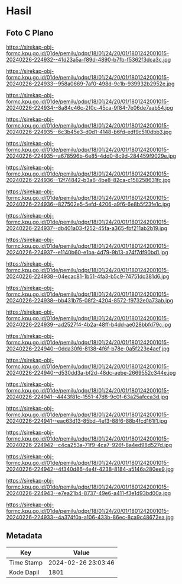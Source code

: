 # Hasil

## Foto C Plano

https://sirekap-obj-formc.kpu.go.id/01de/pemilu/pdpr/18/01/24/20/01/1801242001015-20240226-224932--41d23a5a-f89d-4890-b7fb-f5362f3dca3c.jpg

https://sirekap-obj-formc.kpu.go.id/01de/pemilu/pdpr/18/01/24/20/01/1801242001015-20240226-224933--958a0669-7af0-498d-9c1b-939932b2952e.jpg

https://sirekap-obj-formc.kpu.go.id/01de/pemilu/pdpr/18/01/24/20/01/1801242001015-20240226-224934--8a84c46c-2f0c-45ca-9f84-7e06de7aab54.jpg

https://sirekap-obj-formc.kpu.go.id/01de/pemilu/pdpr/18/01/24/20/01/1801242001015-20240226-224935--6c3b45e3-d0d1-4148-b6fd-edf9c510dbb3.jpg

https://sirekap-obj-formc.kpu.go.id/01de/pemilu/pdpr/18/01/24/20/01/1801242001015-20240226-224935--a678596b-6e85-4dd0-8c9d-284459f9029e.jpg

https://sirekap-obj-formc.kpu.go.id/01de/pemilu/pdpr/18/01/24/20/01/1801242001015-20240226-224936--12f74842-b3a6-4be8-82ca-c158258631fc.jpg

https://sirekap-obj-formc.kpu.go.id/01de/pemilu/pdpr/18/01/24/20/01/1801242001015-20240226-224936--827502e5-5efd-4206-a9f6-6e8b5f23fe1c.jpg

https://sirekap-obj-formc.kpu.go.id/01de/pemilu/pdpr/18/01/24/20/01/1801242001015-20240226-224937--db401a03-f252-45fa-a365-fbf211ab2b19.jpg

https://sirekap-obj-formc.kpu.go.id/01de/pemilu/pdpr/18/01/24/20/01/1801242001015-20240226-224937--e1140b60-e1ba-4d79-9b13-a74f7df90bd1.jpg

https://sirekap-obj-formc.kpu.go.id/01de/pemilu/pdpr/18/01/24/20/01/1801242001015-20240226-224938--04ecac81-1b51-4fa3-b5c9-74751dc381d6.jpg

https://sirekap-obj-formc.kpu.go.id/01de/pemilu/pdpr/18/01/24/20/01/1801242001015-20240226-224938--bb431b75-08f2-4204-8572-f9732e0a73ab.jpg

https://sirekap-obj-formc.kpu.go.id/01de/pemilu/pdpr/18/01/24/20/01/1801242001015-20240226-224939--ad2527f4-4b2a-48ff-b4dd-ae028bbfd79c.jpg

https://sirekap-obj-formc.kpu.go.id/01de/pemilu/pdpr/18/01/24/20/01/1801242001015-20240226-224940--0dda30f6-8138-4f6f-b78e-0a5f223e4aef.jpg

https://sirekap-obj-formc.kpu.go.id/01de/pemilu/pdpr/18/01/24/20/01/1801242001015-20240226-224940--d530dd3a-bf2d-48dc-aebe-2669552c344e.jpg

https://sirekap-obj-formc.kpu.go.id/01de/pemilu/pdpr/18/01/24/20/01/1801242001015-20240226-224941--4443f81c-1551-47d8-9c0f-63a25afcca3d.jpg

https://sirekap-obj-formc.kpu.go.id/01de/pemilu/pdpr/18/01/24/20/01/1801242001015-20240226-224941--eac63d13-85bd-4ef3-88f6-88b4fcd161f1.jpg

https://sirekap-obj-formc.kpu.go.id/01de/pemilu/pdpr/18/01/24/20/01/1801242001015-20240226-224942--c4ca253a-71f9-4ca7-926f-8a4ed98d527d.jpg

https://sirekap-obj-formc.kpu.go.id/01de/pemilu/pdpr/18/01/24/20/01/1801242001015-20240226-224942--4f340d86-4e4f-4238-8184-a5146a280ee9.jpg

https://sirekap-obj-formc.kpu.go.id/01de/pemilu/pdpr/18/01/24/20/01/1801242001015-20240226-224943--e7ea21b4-8737-49e6-a411-f3e1d93bd00a.jpg

https://sirekap-obj-formc.kpu.go.id/01de/pemilu/pdpr/18/01/24/20/01/1801242001015-20240226-224933--4a374f0a-a106-433b-86ec-8ca9c48672ea.jpg


## Metadata

| Key        | Value               |
| ---------- | ------------------- |
| Time Stamp | 2024-02-26 23:03:46 |
| Kode Dapil | 1801                |



